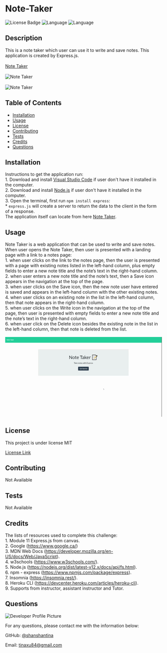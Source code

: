 # Note-Taker
  
  ![License Badge](https://img.shields.io/badge/License-MIT-brightgreen.svg) ![Language](https://img.shields.io/github/languages/count/shanshantina/note-taker?style=plastic&logo=appveyor&color=ff69b4) ![Language](https://img.shields.io/github/languages/top/shanshantina/note-taker?style=flat&logo=appveyor&color=blueviolet)
  

  ## Description
  This is a note taker which user can use it to write and save notes. This application is created by Express.js. <br/><br/>[Note Taker]() <br/><br/>![Note Taker](./assets/images/html-sample-1) <br/><br/>![Note Taker](./assets/images/html-sample-2)

  ## Table of Contents
  * [Installation](#installation)
  * [Usage](#usage)
  * [License](#license)
  * [Contributing](#contributing)
  * [Tests](#tests)
  * [Credits](#credits)
  * [Questions](#questions)

  ## Installation
  Instructions to get the application run: <br/>1. Download and install [Visual Studio Code](https://code.visualstudio.com/Download) if user don't have it installed in the computer. <br/> 2. Download and install [Node.js](https://nodejs.org/en/) if user don't have it installed in the computer. <br/> 3. Open the terminal, first run `npm install express`: <br/> * `express.js` will create a server to return the data to the client in the form of a response. <br/> The application itself can locate from here [Note Taker]().

  ## Usage
  Note Taker is a web application that can be used to write and save notes. When user opens the Note Taker, then user is presented with a landing page with a link to a notes page: <br/>1. when user clicks on the link to the notes page, then the user is presented with a page with existing notes listed in the left-hand column, plus empty fields to enter a new note title and the note’s text in the right-hand column. <br/>2. when user enters a new note title and the note’s text, then a Save icon appears in the navigation at the top of the page. <br/>3. when user clicks on the Save icon, then the new note user have entered is saved and appears in the left-hand column with the other existing notes. <br/>4. when user clicks on an existing note in the list in the left-hand column, then that note appears in the right-hand column. <br/>5. when user clicks on the Write icon in the navigation at the top of the page, then user is presented with empty fields to enter a new note title and the note’s text in the right-hand column. <br/>6. when user click on the Delete icon besides the existing note in the list in the left-hand column, then that note is deleted from the list. <br/><br/>![demo](./assets/images/note-taker.gif)

  ## License
  
  This project is under license MIT
  
  [License Link](https://choosealicense.com/licenses/)

  ## Contributing
  Not Available 

  ## Tests
  Not Available 

  ## Credits
  The lists of resources used to complete this challenge: <br/> 1. Module 11 Express.js from canvas. <br/> 2. Google (https://www.google.ca/) <br/> 3. MDN Web Docs (https://developer.mozilla.org/en-US/docs/Web/JavaScript). <br/> 4. w3schools (https://www.w3schools.com/). <br/> 5. Node.js (https://nodejs.org/dist/latest-v12.x/docs/api/fs.html). <br/> 6. npm - express (https://www.npmjs.com/package/express). <br/> 7. Insomnia (https://insomnia.rest/). <br/> 8. Heroku CLI (https://devcenter.heroku.com/articles/heroku-cli). <br/> 9. Supports from instructor, assistant instructor and Tutor.

  ## Questions
  ![Developer Profile Picture](https://avatars.githubusercontent.com/u/77250536?v=4)

  For any questions, please contact me with the information below:

  GitHub: [@shanshantina](https://github.com/shanshantina)

  
  Email: tinaxu84@gmail.com
